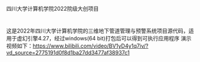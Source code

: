 #
四川大学计算机学院2022院级大创项目
#
这是2022年四川大学计算机学院的三维地下管道管理与预警系统项目源代码，适用于虚幻引擎4.27，经过windows(64 bit)打包后可以得到可执行应用程序
演示视频如下：https://www.bilibili.com/video/BV1yD4y1q7iv/?vd_source=2775191d0f8d1ba27dd3477af38937c1
